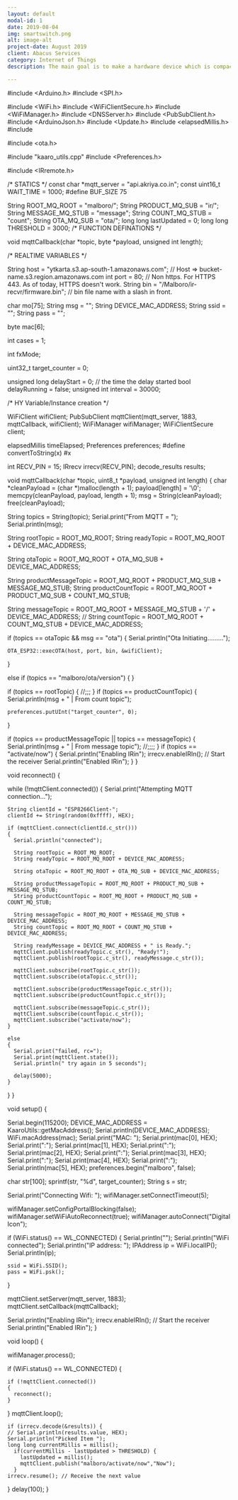 ```yaml
---
layout: default
modal-id: 1
date: 2019-08-04
img: smartswitch.png
alt: image-alt
project-date: August 2019
client: Abacus Services
category: Internet of Things
description: The main goal is to make a hardware device which is compact, low cost and can be retrofitted in any household. This will achieve more targeted customer as no change in initial infrastructure is needed. I helped in technical designing and writing main firmaware program for the devices. The main SoC used is ESP32-WROOM, with RTC crystal alongside to manage scheduled actions. https://www.abacusservices.in/

---
```




#include <Arduino.h>
#include <SPI.h>

#include <WiFi.h>
#include <WiFiClientSecure.h>
#include <WiFiManager.h>
#include <DNSServer.h>
#include <PubSubClient.h>
#include <ArduinoJson.h>
#include <Update.h>
#include <elapsedMillis.h>
#include <string>

#include <ota.h>

#include "kaaro_utils.cpp"
#include <Preferences.h>

#include <IRremote.h>

/* 
    STATICS
*/
const char *mqtt_server = "api.akriya.co.in";
const uint16_t WAIT_TIME = 1000;
#define BUF_SIZE 75

String ROOT_MQ_ROOT = "malboro/";
String PRODUCT_MQ_SUB = "ir/";
String MESSAGE_MQ_STUB = "message";
String COUNT_MQ_STUB = "count";
String OTA_MQ_SUB = "ota/";
long long lastUpdated = 0;
long long THRESHOLD = 3000;
/* 
    FUNCTION DEFINATIONS
*/

void mqttCallback(char *topic, byte *payload, unsigned int length);

/* 
 REALTIME VARIABLES
*/

String host = "ytkarta.s3.ap-south-1.amazonaws.com"; // Host => bucket-name.s3.region.amazonaws.com
int port = 80;                                       // Non https. For HTTPS 443. As of today, HTTPS doesn't work.
String bin = "/Malboro/ir-recvr/firmware.bin";       // bin file name with a slash in front.

char mo[75];
String msg = "";
String DEVICE_MAC_ADDRESS;
String ssid = "";
String pass = "";

byte mac[6];

int cases = 1;

int fxMode;

uint32_t target_counter = 0;

unsigned long delayStart = 0; // the time the delay started
bool delayRunning = false;
unsigned int interval = 30000;

/*
  HY Variable/Instance creation
*/

WiFiClient wifiClient;
PubSubClient mqttClient(mqtt_server, 1883, mqttCallback, wifiClient);
WiFiManager wifiManager;
WiFiClientSecure client;

elapsedMillis timeElapsed;
Preferences preferences;
#define convertToString(x) #x

int RECV_PIN = 15;
IRrecv irrecv(RECV_PIN);
decode_results results;


void mqttCallback(char *topic, uint8_t *payload, unsigned int length)
{
  char *cleanPayload = (char *)malloc(length + 1);
  payload[length] = '\0';
  memcpy(cleanPayload, payload, length + 1);
  msg = String(cleanPayload);
  free(cleanPayload);

  String topics = String(topic);
  Serial.print("From MQTT = ");
  Serial.println(msg);

  String rootTopic = ROOT_MQ_ROOT;
  String readyTopic = ROOT_MQ_ROOT + DEVICE_MAC_ADDRESS;

  String otaTopic = ROOT_MQ_ROOT + OTA_MQ_SUB + DEVICE_MAC_ADDRESS;

  String productMessageTopic = ROOT_MQ_ROOT + PRODUCT_MQ_SUB + MESSAGE_MQ_STUB;
  String productCountTopic = ROOT_MQ_ROOT + PRODUCT_MQ_SUB + COUNT_MQ_STUB;

  String messageTopic = ROOT_MQ_ROOT + MESSAGE_MQ_STUB + '/' + DEVICE_MAC_ADDRESS;
  // String countTopic = ROOT_MQ_ROOT + COUNT_MQ_STUB + DEVICE_MAC_ADDRESS;

  if (topics == otaTopic && msg == "ota")
  {
    Serial.println("Ota Initiating.........");

    OTA_ESP32::execOTA(host, port, bin, &wifiClient);
  }

  else if (topics == "malboro/ota/version")
  {
  }

  if (topics == rootTopic)
  {
    //;;;
  }
  if (topics == productCountTopic)
  {
    Serial.println(msg + " | From count topic");

    preferences.putUInt("target_counter", 0);
  }

  if (topics == productMessageTopic || topics == messageTopic)
  {
    Serial.println(msg + " | From message topic");
    //;;;;
  }
  if (topics == "activate/now")
  {
    Serial.println("Enabling IRin");
    irrecv.enableIRIn(); // Start the receiver
    Serial.println("Enabled IRin");
  }
}

void reconnect()
{

  while (!mqttClient.connected())
  {
    Serial.print("Attempting MQTT connection...");

    String clientId = "ESP8266Client-";
    clientId += String(random(0xffff), HEX);

    if (mqttClient.connect(clientId.c_str()))
    {
      Serial.println("connected");

      String rootTopic = ROOT_MQ_ROOT;                        
      String readyTopic = ROOT_MQ_ROOT + DEVICE_MAC_ADDRESS;

      String otaTopic = ROOT_MQ_ROOT + OTA_MQ_SUB + DEVICE_MAC_ADDRESS;

      String productMessageTopic = ROOT_MQ_ROOT + PRODUCT_MQ_SUB + MESSAGE_MQ_STUB;
      String productCountTopic = ROOT_MQ_ROOT + PRODUCT_MQ_SUB + COUNT_MQ_STUB;

      String messageTopic = ROOT_MQ_ROOT + MESSAGE_MQ_STUB + DEVICE_MAC_ADDRESS;
      String countTopic = ROOT_MQ_ROOT + COUNT_MQ_STUB + DEVICE_MAC_ADDRESS;

      String readyMessage = DEVICE_MAC_ADDRESS + " is Ready.";
      mqttClient.publish(readyTopic.c_str(), "Ready!");
      mqttClient.publish(rootTopic.c_str(), readyMessage.c_str());

      mqttClient.subscribe(rootTopic.c_str());
      mqttClient.subscribe(otaTopic.c_str());

      mqttClient.subscribe(productMessageTopic.c_str());
      mqttClient.subscribe(productCountTopic.c_str());

      mqttClient.subscribe(messageTopic.c_str());
      mqttClient.subscribe(countTopic.c_str());
      mqttClient.subscribe("activate/now");
    }

    else
    {
      Serial.print("failed, rc=");
      Serial.print(mqttClient.state());
      Serial.println(" try again in 5 seconds");

      delay(5000);
    }
  }
}

void setup()
{

  Serial.begin(115200);
  DEVICE_MAC_ADDRESS = KaaroUtils::getMacAddress();
  Serial.println(DEVICE_MAC_ADDRESS);
  WiFi.macAddress(mac);
  Serial.print("MAC: ");
  Serial.print(mac[0], HEX);
  Serial.print(":");
  Serial.print(mac[1], HEX);
  Serial.print(":");
  Serial.print(mac[2], HEX);
  Serial.print(":");
  Serial.print(mac[3], HEX);
  Serial.print(":");
  Serial.print(mac[4], HEX);
  Serial.print(":");
  Serial.println(mac[5], HEX);
  preferences.begin("malboro", false);
  
  
  char str[100];
  sprintf(str, "%d", target_counter);
  String s = str;

  Serial.print("Connecting Wifi: ");
  wifiManager.setConnectTimeout(5);

  wifiManager.setConfigPortalBlocking(false);
  wifiManager.setWiFiAutoReconnect(true);
  wifiManager.autoConnect("Digital Icon");

  if (WiFi.status() == WL_CONNECTED)
  {
    Serial.println("");
    Serial.println("WiFi connected");
    Serial.println("IP address: ");
    IPAddress ip = WiFi.localIP();
    Serial.println(ip);

    ssid = WiFi.SSID();
    pass = WiFi.psk();
  }

  mqttClient.setServer(mqtt_server, 1883);
  mqttClient.setCallback(mqttCallback);

  Serial.println("Enabling IRin");
  irrecv.enableIRIn(); // Start the receiver
  Serial.println("Enabled IRin");
}

void loop()
{

  wifiManager.process();

  if (WiFi.status() == WL_CONNECTED)
  {

    if (!mqttClient.connected())
    {
      reconnect();
    }
  }
  mqttClient.loop();

    if (irrecv.decode(&results)) {
    // Serial.println(results.value, HEX);
    Serial.println("Picked Item ");
    long long currentMillis = millis();
      if(currentMillis - lastUpdated > THRESHOLD) {
        lastUpdated = millis();
        mqttClient.publish("malboro/activate/now","Now");
      }
    irrecv.resume(); // Receive the next value
  }
  delay(100);
}
